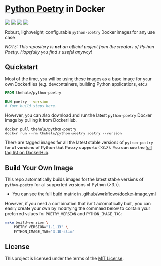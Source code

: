 <!--
 Copyright (c) 2022 Joseph Hale
 
 This software is released under the MIT License.
 https://opensource.org/licenses/MIT
-->
# [Python Poetry](https://github.com/python-poetry/poetry) in Docker

<!-- BADGES -->
[![](https://badgen.net/docker/pulls/thehale/python-poetry)](https://hub.docker.com/r/thehale/python-poetry)
[![](https://badgen.net/github/license/thehale/docker-python-poetry)](https://github.com/thehale/docker-python-poetry/blob/master/LICENSE)
[![](https://badgen.net/badge/icon/Sponsor/pink?icon=github&label)](https://github.com/sponsors/thehale)
[![](https://img.shields.io/badge/LinkedIn-thehale-0A66C2?logo=linkedin)](https://linkedin.com/in/thehale)

Robust, lightweight, configurable `python-poetry` Docker images for any use
case.

*NOTE: This repository is **not** an official project from the creators of
Python Poetry. Hopefully you find it useful anyway!*


## Quickstart
Most of the time, you will be using these images as a base image for your own
Dockerfiles (e.g. devcontainers, building Python applications, etc.)
```Dockerfile
FROM thehale/python-poetry

RUN poetry --version
# Your build steps here.
```

However, you can also download and run the latest `python-poetry` Docker image
by pulling it from DockerHub.
```
docker pull thehale/python-poetry
docker run --rm thehale/python-poetry poetry --version
```

There are tagged images for all the latest stable versions of `python-poetry`
for all versions of Python that Poetry supports (>3.7). You can see the [full
tag list on DockerHub](https://hub.docker.com/r/thehale/python-poetry/tags).

## Build Your Own Image
This repo automatically builds images for the latest stable versions of
`python-poetry` for all supported versions of Python (>3.7).
 - You can see the full build matrix in
   [.github/workflows/docker-image.yml](https://github.com/thehale/docker-python-poetry/blob/master/.github/workflows/docker-image.yml)

However, if you need a combination that isn't automatically built, you can
easily create your own by modifying the command below to contain your preferred
values for `POETRY_VERSION` and `PYTHON_IMAGE_TAG`:
```bash
make build-version \
    POETRY_VERSION="1.1.13" \
    PYTHON_IMAGE_TAG="3.10-slim"
```

## License

This project is licensed under the terms of the [MIT License](https://choosealicense.com/licenses/mit/).
